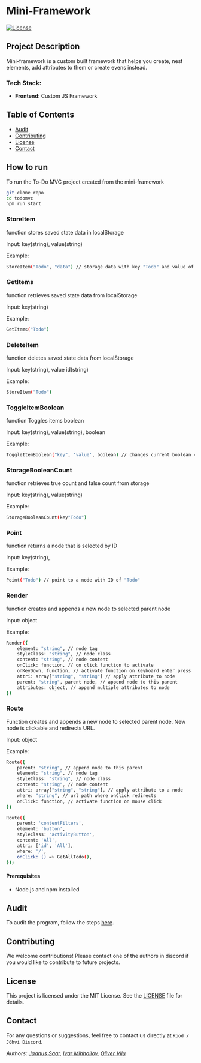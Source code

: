# Mini-Framework

[![License](https://img.shields.io/badge/license-MIT-blue)](https://opensource.org/license/mit)

## Project Description

Mini-framework is a custom built framework that helps you create, nest elements, add attributes to them or create evens instead.

### Tech Stack:

- **Frontend**: Custom JS Framework

## Table of Contents

- [Audit](#audit)
- [Contributing](#contributing)
- [License](#license)
- [Contact](#contact)

## How to run
To run the To-Do MVC project created from the mini-framework

```bash
git clone repo
cd todomvc
npm run start
```

### StoreItem

function stores saved state data in localStorage

Input: key(string), value(string)

Example:

```bash
StoreItem("Todo", "data") // storage data with key "Todo" and value of "data"
```

### GetItems

function retrieves saved state data from localStorage

Input: key(string)

Example:

```bash
GetItems("Todo")
```

### DeleteItem

function deletes saved state data from localStorage

Input: key(string), value id(string)

Example:

```bash
StoreItem("Todo")
```

### ToggleItemBoolean

function Toggles items boolean

Input: key(string), value(string), boolean

Example:

```bash
ToggleItemBoolean("key", 'value', boolean) // changes current boolean value to opposite boolean value
```

### StorageBooleanCount

function retrieves true count and false count from storage

Input: key(string), value(string)

Example:

```bash
StorageBooleanCount(key"Todo")
```

### Point

function returns a node that is selected by ID

Input: key(string),

Example:

```bash
Point("Todo") // point to a node with ID of "Todo"
```

### Render

function creates and appends a new node to selected parent node

Input: object

Example:

```bash
Render({
    element: "string", // node tag
    styleClass: "string", // node class
    content: "string", // node content
    onClick: function, // on click function to activate
    onKeyDown, function, // activate function on keyboard enter press
    attri: array["string", "string"] // apply attribute to node
    parent: "string", parent node, // append node to this parent
    attributes: object, // append multiple attributes to node
})
```

### Route

Function creates and appends a new node to selected parent node. New node is clickable and redirects URL.

Input: object

Example:

```bash
Route({
    parent: "string", // append node to this parent
    element: "string", // node tag
    styleClass: "string", // node class
    content: "string", // node content
    attri: array["string", "string"], // apply attribute to a node
    where: "string", // url path where onClick redirects
    onClick: function, // activate function on mouse click
})

Route({
    parent: 'contentFilters',
    element: 'button',
    styleClass: 'activityButton',
    content: 'All',
    attri: ['id', 'All'],
    where: '/',
    onClick: () => GetAllTodo(),
});
```

#### Prerequisites

- Node.js and npm installed

## Audit

To audit the program, follow the steps [here](https://github.com/01-edu/public/tree/master/subjects/mini-framework/audit).

## Contributing

We welcome contributions! Please contact one of the authors in discord if you would like to contribute to future projects.

## License

This project is licensed under the MIT License. See the [LICENSE](https://opensource.org/license/mit) file for details.

## Contact

For any questions or suggestions, feel free to contact us directly at `Kood / Jõhvi Discord`.

_Authors: [Jaanus Saar](https://01.kood.tech/git/jsaar), [Ivar Mihhailov](https://01.kood.tech/git/imihhail), [Oliver Vilu](https://01.kood.tech/git/ovilu)_
